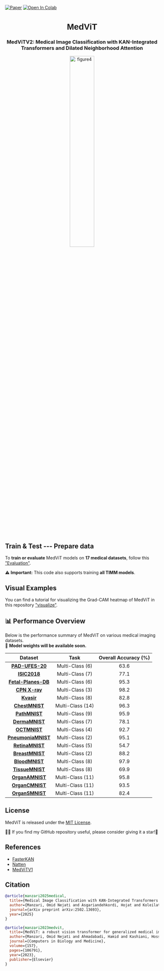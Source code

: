 [![Paper](https://img.shields.io/badge/arXiv-Paper-<COLOR>.svg)](https://arxiv.org/abs/2502.13693)
[![Open In Colab](https://colab.research.google.com/assets/colab-badge.svg)](https://colab.research.google.com/github/Omid-Nejati/MedViTV2/blob/main/Tutorials/Evaluation.ipynb)

<div align="center">
  <h1 style="font-family: Arial;">MedViT</h1>
  <h3>MedViTV2: Medical Image Classification with KAN-Integrated Transformers and Dilated Neighborhood Attention</h3>
</div>


<div align="center">
  <img src="https://github.com/Omid-Nejati/MedViT-V2/blob/main/Fig/cover.jpg" alt="figure4" width="40%" />
</div>

## Train & Test --- Prepare data
To **train or evaluate** MedViT models on **17 medical datasets**, follow this ["Evaluation"](https://github.com/Omid-Nejati/MedViTV2/blob/main/Tutorials/Evaluation.ipynb). 

⚠️ **Important:** This code also supports training **all TIMM models**.

## Visual Examples
You can find a tutorial for visualizing the Grad-CAM heatmap of MedViT in this repository ["visualize"](https://github.com/Omid-Nejati/MedViTV2/blob/main/Tutorials/Visualization.ipynb).

## 📊 Performance Overview
Below is the performance summary of MedViT on various medical imaging datasets.  
🔹 **Model weights will be available soon.**  

| **Dataset** | **Task** | **Overall Accuracy (%)** |
|:-----------:|:--------:|:-----------------------:|
| **[PAD-UFES-20](https://data.mendeley.com/datasets/zr7vgbcyr2/1)** | Multi-Class (6) | 63.6 |
| **[ISIC2018](https://challenge.isic-archive.com/data/)** | Multi-Class (7) | 77.1 |
| **[Fetal-Planes-DB](https://zenodo.org/records/3904280)** | Multi-Class (6) | 95.3 |
| **[CPN X-ray](https://data.mendeley.com/datasets/dvntn9yhd2/1)** | Multi-Class (3) | 98.2 |
| **[Kvasir](https://datasets.simula.no/kvasir/)** | Multi-Class (8) | 82.8 |
| **[ChestMNIST](https://medmnist.com/)** | Multi-Class (14) | 96.3 |
| **[PathMNIST](https://medmnist.com/)** | Multi-Class (9) | 95.9 |
| **[DermaMNIST](https://medmnist.com/)** | Multi-Class (7) | 78.1 |
| **[OCTMNIST](https://medmnist.com/)** | Multi-Class (4) | 92.7 |
| **[PneumoniaMNIST](https://medmnist.com/)** | Multi-Class (2) | 95.1 |
| **[RetinaMNIST](https://medmnist.com/)** | Multi-Class (5) | 54.7 |
| **[BreastMNIST](https://medmnist.com/)** | Multi-Class (2) | 88.2 |
| **[BloodMNIST](https://medmnist.com/)** | Multi-Class (8) | 97.9 |
| **[TissueMNIST](https://medmnist.com/)** | Multi-Class (8) | 69.9 |
| **[OrganAMNIST](https://medmnist.com/)** | Multi-Class (11) | 95.8 |
| **[OrganCMNIST](https://medmnist.com/)** | Multi-Class (11) | 93.5 |
| **[OrganSMNIST](https://medmnist.com/)** | Multi-Class (11) | 82.4 |

## License
MedViT is released under the [MIT License](LICENSE).

💖🌸 If you find my GitHub repository useful, please consider giving it a star!🌟  

## References
* [FasterKAN](https://github.com/AthanasiosDelis/faster-kan)
* [Natten](https://github.com/SHI-Labs/NATTEN)
* [MedViTV1](https://github.com/Omid-Nejati/MedViT)
  
## Citation
```bibtex
@article{manzari2025medical,
  title={Medical Image Classification with KAN-Integrated Transformers and Dilated Neighborhood Attention},
  author={Manzari, Omid Nejati and Asgariandehkordi, Hojat and Koleilat, Taha and Xiao, Yiming and Rivaz, Hassan},
  journal={arXiv preprint arXiv:2502.13693},
  year={2025}
}

@article{manzari2023medvit,
  title={MedViT: a robust vision transformer for generalized medical image classification},
  author={Manzari, Omid Nejati and Ahmadabadi, Hamid and Kashiani, Hossein and Shokouhi, Shahriar B and Ayatollahi, Ahmad},
  journal={Computers in Biology and Medicine},
  volume={157},
  pages={106791},
  year={2023},
  publisher={Elsevier}
}

```
